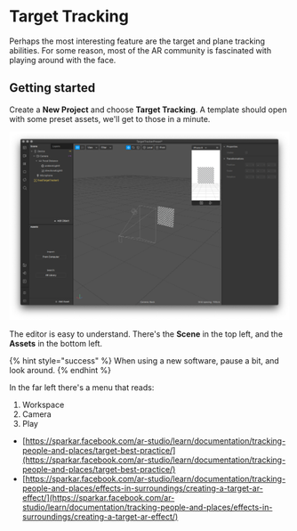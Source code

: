 # Target Tracking

Perhaps the most interesting feature are the target and plane tracking abilities. For some reason, most of the AR community is fascinated with playing around with the face.

## Getting started

Create a **New Project** and choose **Target Tracking**. A template should open with some preset assets, we'll get to those in a minute.

![](../../.gitbook/assets/spark-target-tracker.png)

The editor is easy to understand. There's the **Scene** in the top left, and the **Assets** in the bottom left. 

{% hint style="success" %}
When using a new software, pause a bit, and look around. 
{% endhint %}

In the far left there's a menu that reads:

1. Workspace
2. Camera
3. Play



* ​[https://sparkar.facebook.com/ar-studio/learn/documentation/tracking-people-and-places/target-best-practice/](https://sparkar.facebook.com/ar-studio/learn/documentation/tracking-people-and-places/target-best-practice/)​
* ​[https://sparkar.facebook.com/ar-studio/learn/documentation/tracking-people-and-places/effects-in-surroundings/creating-a-target-ar-effect/](https://sparkar.facebook.com/ar-studio/learn/documentation/tracking-people-and-places/effects-in-surroundings/creating-a-target-ar-effect/)​



